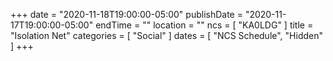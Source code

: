 +++
date = "2020-11-18T19:00:00-05:00"
publishDate = "2020-11-17T19:00:00-05:00"
endTime = ""
location = ""
ncs = [ "KA0LDG" ]
title = "Isolation Net"
categories = [ "Social" ]
dates = [ "NCS Schedule", "Hidden" ]
+++
